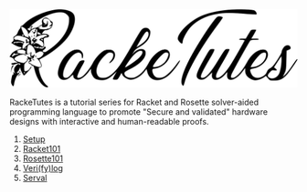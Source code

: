 
<p align="center">
<picture>
  <source srcset="/images/racketutes-w.svg" media="(prefers-color-scheme: dark)">
    <img src="/images/racketutes.svg">
  </picture>
 </p>

RackeTutes is a tutorial series for Racket and Rosette solver-aided programming language to promote "Secure and validated" hardware designs with interactive and human-readable proofs.

1. [Setup](https://archfx.github.io/posts/2023/04/racketutes1/)
2. [Racket101](https://archfx.github.io/posts/2023/04/racketutes2/)
3. [Rosette101](https://archfx.github.io/posts/2023/04/racketutes3/)
4. [Veri(fy)log](https://archfx.github.io/posts/2023/04/racketutes4/)
4. [Serval](https://archfx.github.io/posts/2023/05/racketutes5/)
